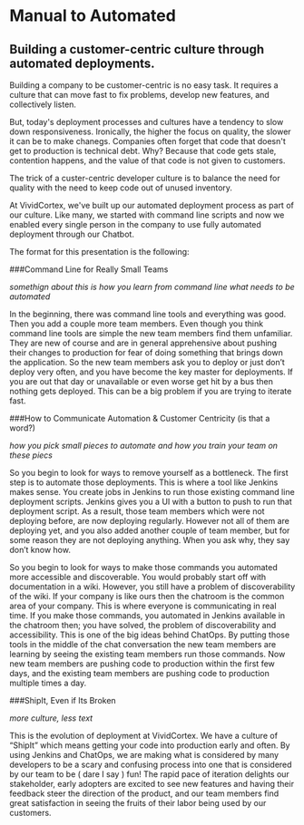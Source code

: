 Manual to Automated
===================

## Building a customer-centric culture through automated deployments. 

Building a company to be customer-centric is no easy task. It requires a culture that can move fast to fix problems, develop new features, and collectively listen. 

But, today's deployment processes and cultures have a tendency to slow down responsiveness. Ironically, the higher the focus on quality, the slower it can be to make chanegs. Companies often forget that code that doesn't get to production is technical debt. Why? Because that code gets stale, contention happens, and the value of that code is not given to customers. 

The trick of a custer-centric developer culture is to balance the need for quality with the need to keep code out of unused inventory. 

At VividCortex, we've built up our automated deployment process as part of our culture. Like many, we started with command line scripts and now we enabled every single person in the company to use fully automated deployment through our Chatbot.

The format for this presentation is the following: 

###Command Line for Really Small Teams

*somethign about this is how you learn from command line what needs to be automated*


In the beginning, there was command line tools and everything was good. Then you add a couple more team members. Even though you think command line tools are simple the new team members find them unfamiliar. They are new of course and are in general apprehensive about pushing their changes to production for fear of doing something that brings down the application. So the new team members ask you to deploy or just don’t deploy very often, and you have become the key master for deployments. If you are out that day or unavailable or even worse get hit by a bus then nothing gets deployed. This can be a big problem if you are trying to iterate fast.

###How to Communicate Automation & Customer Centricity (is that a word?)

*how you pick small pieces to automate and how you train your team on these piecs*

So you begin to look for ways to remove yourself as a bottleneck. The first step is to automate those deployments. This is where a tool like Jenkins makes sense. You create jobs in Jenkins to run those existing command line deployment scripts. Jenkins gives you a UI with a button to push to run that deployment script. As a result, those team members which were not deploying before, are now deploying regularly. However not all of them are deploying yet, and you also added another couple of team member, but for some reason they are not deploying anything. When you ask why, they say don’t know how.

So you begin to look for ways to make those commands you automated more accessible and discoverable. You would probably start off with documentation in a wiki. However, you still have a problem of discoverability of the wiki. If your company is like ours then the chatroom is the common area of your company. This is where everyone is communicating in real time. If you make those commands, you automated in Jenkins available in the chatroom then; you have solved, the problem of discoverability and accessibility. This is one of the big ideas behind ChatOps. By putting those tools in the middle of the chat conversation the new team members are learning by seeing the existing team members run those commands. Now new team members are pushing code to production within the first few days, and the existing team members are pushing code to production multiple times a day.

###ShipIt, Even if Its Broken

*more culture, less text*

This is the evolution of deployment at VividCortex. We have a culture of “ShipIt” which means getting your code into production early and often. By using Jenkins and ChatOps, we are making what is considered by many developers to be a scary and confusing process into one that is considered by our team to be ( dare I say ) fun! The rapid pace of iteration delights our stakeholder, early adopters are excited to see new features and having their feedback steer the direction of the product, and our team members find great satisfaction in seeing the fruits of their labor being used by our customers.
